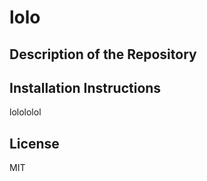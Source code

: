 # lolo
  ## Description of the Repository
  
  
  
  ## Installation Instructions
  
  lolololol
  
  ## License
  
  MIT
  
  